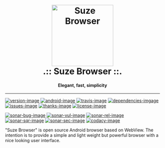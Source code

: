 

<h1 align="center">
  <br>
  <a href="https://github.com/eolme/browser-suze"><img src="https://raw.githubusercontent.com/eolme/browser-suze/master/app/src/main/ic_launcher-web.png" alt="Suze Browser" height="200" /></a>
  <br>
  .:: Suze Browser ::.
  <br>
</h1>

<h4 align="center">Elegant, fast, simplicity</h4>

<hr>

[![version-image]][version-url] [![android-image]][android-url] [![travis-image]][travis-url] [![dependencies-imgage]][dependencies-url] [![issues-image]][issues-url] [![thanks-image]][thanks-url] [![license-image]][license-url]

[![sonar-bug-image]][sonar-url] [![sonar-vul-image]][sonar-url] [![sonar-rel-image]][sonar-url] [![sonar-sqr-image]][sonar-url] [![sonar-sec-image]][sonar-url] [![codacy-image]][codacy-url] 

"Suze Browser" is open source Android browser based on WebView.
The intention is to provide a simple and light weight but powerful browser with a nice looking user interface.

[version-image]: https://img.shields.io/github/release-pre/eolme/browser-suze.svg?style=flat-square
[version-url]: https://github.com/eolme/browser-suze/releases
[android-image]: https://flat.badgen.net/badge/library/androidx?color=green
[android-url]: https://github.com/eolme/browser-suze
[travis-image]: https://img.shields.io/travis/eolme/browser-suze.svg?style=flat-square
[travis-url]: https://travis-ci.org/eolme/browser-suze
[dependencies-imgage]: https://img.shields.io/badge/dependencies-up%20to%20date-brightgreen.svg?style=flat-square
[dependencies-url]: https://github.com/eolme/browser-suze/blob/master/app/build.gradle
[issues-image]: https://img.shields.io/github/issues/eolme/browser-suze.svg?style=flat-square
[issues-url]: https://github.com/eolme/browser-suze/issues
[thanks-image]: https://img.shields.io/badge/Say%20Thanks-!-1EAEDB.svg?style=flat-square
[thanks-url]: https://saythanks.io/to/eolme
[license-image]: https://img.shields.io/badge/License-GPLv3-blue.svg?style=flat-square
[license-url]: https://github.com/eolme/browser-suze/blob/master/LICENSE.md
[sonar-bug-image]: https://sonarcloud.io/api/project_badges/measure?project=eolme_browser-suze&metric=bugs
[sonar-vul-image]: https://sonarcloud.io/api/project_badges/measure?project=eolme_browser-suze&metric=vulnerabilities
[sonar-rel-image]: https://sonarcloud.io/api/project_badges/measure?project=eolme_browser-suze&metric=reliability_rating
[sonar-sqr-image]: https://sonarcloud.io/api/project_badges/measure?project=eolme_browser-suze&metric=sqale_rating
[sonar-sec-image]: https://sonarcloud.io/api/project_badges/measure?project=eolme_browser-suze&metric=security_rating
[sonar-url]: https://sonarcloud.io/dashboard?id=eolme_browser-suze
[codacy-image]: https://api.codacy.com/project/badge/Grade/3dacc37a046c4385b89746ac4b98448b
[codacy-url]: https://www.codacy.com/app/eolme/browser-suze
